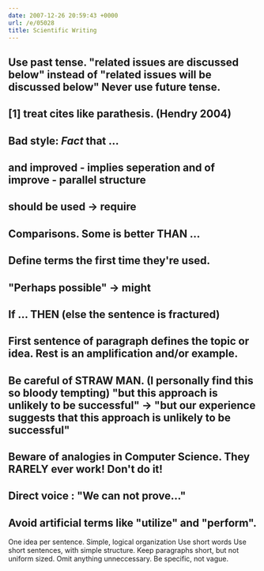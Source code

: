 ```yaml
---
date: 2007-12-26 20:59:43 +0000
url: /e/05028
title: Scientific Writing
---
```


Use past tense.
"related issues are discussed below"
instead of
"related issues will be discussed below"
Never use future tense.
--
[1] treat cites like parathesis. (Hendry 2004)
--
Bad style:
*Fact* that ...
--
and improved - implies seperation
and of improve - parallel structure
--
should be used -> require
--
Comparisons. Some is better THAN ...
--
Define terms the first time they're used.
--
"Perhaps possible" -> might
--
If ... THEN (else the sentence is fractured)
--
First sentence of paragraph defines the topic or idea.
Rest is an amplification and/or example.
--
Be careful of STRAW MAN. (I personally find this so bloody tempting)
"but this approach is unlikely to be successful" -> "but our experience suggests that this approach is unlikely to be successful"
--
Beware of analogies in Computer Science. They RARELY ever work! Don't do it!
--
Direct voice : "We can not prove..."
--
Avoid artificial terms like "utilize" and "perform".
--
One idea per sentence.
Simple, logical organization
Use short words
Use short sentences, with simple structure.
Keep paragraphs short, but not uniform sized.
Omit anything unneccessary.
Be specific, not vague.
